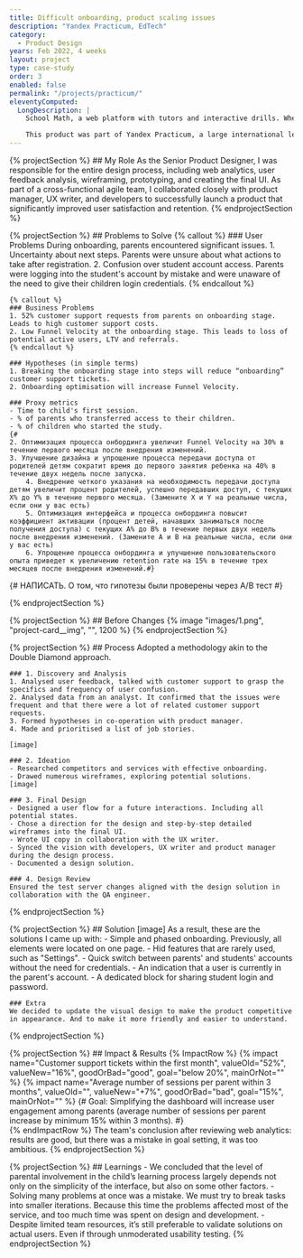 ```yaml
---
title: Difficult onboarding, product scaling issues
description: "Yandex Practicum, EdTech"
category:
  - Product Design
years: Feb 2022, 4 weeks
layout: project
type: case-study
order: 3
enabled: false
permalink: "/projects/practicum/"
eleventyComputed:
  LongDescription: |
    School Math, a web platform with tutors and interactive drills. Where parents can also assess the impact on school grades.

    This product was part of Yandex Practicum, a large international learning platform specialised in IT education.
---
```


{% projectSection %}
	## My Role
	As the Senior Product Designer, I was responsible for the entire design process, including web analytics, user feedback analysis, wireframing, prototyping, and creating the final UI. As part of a cross-functional agile team, I collaborated closely with product manager, UX writer, and developers to successfully launch a product that significantly improved user satisfaction and retention.
{% endprojectSection %}

{% projectSection %}
	## Problems to Solve
	{% callout %}
	### User Problems
	During onboarding, parents encountered significant issues.
	1. Uncertainty about next steps.
		Parents were unsure about what actions to take after registration.
	2. Confusion over student account access.
		Parents were logging into the student's account by mistake and were unaware of the need to give their children login credentials.
	{% endcallout %}

	{% callout %}
	### Business Problems
	1. 52% customer support requests from parents on onboarding stage. Leads to high customer support costs.
	2. Low Funnel Velocity at the onboarding stage. This leads to loss of potential active users, LTV and referrals.
	{% endcallout %}
	
	### Hypotheses (in simple terms)
	1. Breaking the onboarding stage into steps will reduce “onboarding” customer support tickets.
	2. Onboarding optimisation will increase Funnel Velocity.

	### Proxy metrics
	- Time to child's first session.
	- % of parents who transferred access to their children.
	- % of children who started the study.
	{# 
	2. Оптимизация процесса онбординга увеличит Funnel Velocity на 30% в течение первого месяца после внедрения изменений.
   	3. Улучшение дизайна и упрощение процесса передачи доступа от родителей детям сократит время до первого занятия ребенка на 40% в течение двух недель после запуска.
		4. Внедрение четкого указания на необходимость передачи доступа детям увеличит процент родителей, успешно передавших доступ, с текущих X% до Y% в течение первого месяца. (Замените X и Y на реальные числа, если они у вас есть)
		5. Оптимизация интерфейса и процесса онбординга повысит коэффициент активации (процент детей, начавших заниматься после получения доступа) с текущих A% до B% в течение первых двух недель после внедрения изменений. (Замените A и B на реальные числа, если они у вас есть)
		6. Упрощение процесса онбординга и улучшение пользовательского опыта приведет к увеличению retention rate на 15% в течение трех месяцев после внедрения изменений.#}
   {# НАПИСАТЬ. О том, что гипотезы были проверены через A/B тест #}
	
{% endprojectSection %}

{% projectSection %}
	## Before Changes
	{% image "images/1.png", "project-card__img", "", 1200 %}
{% endprojectSection %}

{% projectSection %}
	## Process
	Adopted a methodology akin to the Double Diamond approach.

	### 1. Discovery and Analysis
	1. Analysed user feedback, talked with customer support to grasp the specifics and frequency of user confusion.
	2. Analysed data from an analyst. It confirmed that the issues were frequent and that there were a lot of related customer support requests.
	3. Formed hypotheses in co-operation with product manager.
	4. Made and prioritised a list of job stories.

	[image]

	### 2. Ideation
	- Researched competitors and services with effective onboarding.
	- Drawed numerous wireframes, exploring potential solutions.
	[image]

	### 3. Final Design
	- Designed a user flow for a future interactions. Including all potential states.
	- Chose a direction for the design and step-by-step detailed wireframes into the final UI.
	- Wrote UI copy in collaboration with the UX writer.
	- Synced the vision with developers, UX writer and product manager during the design process.
	- Documented a design solution.

	### 4. Design Review
	Ensured the test server changes aligned with the design solution in collaboration with the QA engineer.
{% endprojectSection %}

{% projectSection %}
	## Solution
	[image]
	As a result, these are the solutions I came up with:
	- Simple and phased onboarding. Previously, all elements were located on one page.
	- Hid features that are rarely used, such as "Settings".
	- Quick switch between parents' and students' accounts without the need for credentials.
	- An indication that a user is currently in the parent's account.
	- A dedicated block for sharing student login and password.

	### Extra
	We decided to update the visual design to make the product competitive in appearance. And to make it more friendly and easier to understand.
{% endprojectSection %}

{% projectSection %}
	## Impact & Results
	{% ImpactRow %}
		{% impact name="Customer support tickets within the first month", valueOld="52%", valueNew="16%", goodOrBad="good", goal="below 20%", mainOrNot="" %}
		{% impact name="Average number of sessions per parent within 3 months", valueOld="", valueNew="+7%", goodOrBad="bad", goal="15%", mainOrNot="" %}
			{# Goal: Simplifying the dashboard will increase user engagement among parents (average number of sessions per parent increase by minimum 15% within 3 months). #}		
	{% endImpactRow %}
	The team's conclusion after reviewing web analytics: results are good, but there was a mistake in goal setting, it was too ambitious.
{% endprojectSection %}

{% projectSection %}
	## Learnings
	- We concluded that the level of parental involvement in the child’s learning process largely depends not only on the simplicity of the interface, but also on some other factors.
	- Solving many problems at once was a mistake. We must try to break tasks into smaller iterations. Because this time the problems affected most of the service, and too much time was spent on design and development.
	- Despite limited team resources, it’s still preferable to validate solutions on actual users. Even if through unmoderated usability testing.
{% endprojectSection %}